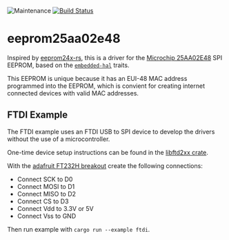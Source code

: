 ![Maintenance](https://img.shields.io/badge/maintenance-as--is-yellow.svg)
[![Build Status](https://travis-ci.com/newAM/eeprom25aa02e48-rs.svg?branch=master)](https://travis-ci.com/newAM/eeprom25aa02e48-rs)

# eeprom25aa02e48

Inspired by [eeprom24x-rs], this is a driver for the [Microchip 25AA02E48]
SPI EEPROM, based on the [`embedded-hal`] traits.

This EEPROM is unique because it has an EUI-48 MAC address programmed into
the EEPROM, which is convient for creating internet connected devices
with valid MAC addresses.

## FTDI Example

The FTDI example uses an FTDI USB to SPI device to develop the drivers
without the use of a microcontroller.

One-time device setup instructions can be found in the [libftd2xx crate].

With the [adafruit FT232H breakout] create the following connections:

* Connect SCK to D0
* Connect MOSI to D1
* Connect MISO to D2
* Connect CS to D3
* Connect Vdd to 3.3V or 5V
* Connect Vss to GND

Then run example with `cargo run --example ftdi`.

[`embedded-hal`]: https://github.com/rust-embedded/embedded-hal
[adafruit FT232H breakout]: https://www.adafruit.com/product/2264
[eeprom24x-rs]: https://github.com/eldruin/eeprom24x-rs
[libftd2xx crate]: https://github.com/newAM/libftd2xx-rs/
[Microchip 25AA02E48]: http://ww1.microchip.com/downloads/en/DeviceDoc/25AA02E48-25AA02E64-2K-SPI-Bus-Serial-EEPROM-Data%20Sheet_DS20002123G.pdf
